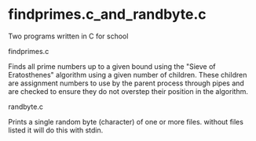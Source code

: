 findprimes.c_and_randbyte.c
===========================

Two programs written in C for school

findprimes.c

Finds all prime numbers up to a given bound using the "Sieve of Eratosthenes" algorithm using a given number of children. These children are assignment numbers to use by the parent process through pipes and are checked to ensure they do not overstep their position in the algorithm.

randbyte.c

Prints a single random byte (character) of one or more files. without files listed it will do this with stdin.

